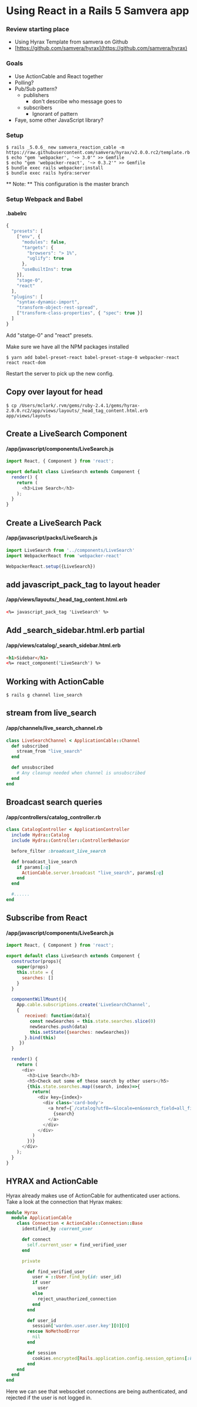  # Using React in a Rails 5 Samvera app
 
 ### Review starting place
   - Using Hyrax Template from samvera on Github
   - [https://github.com/samvera/hyrax](https://github.com/samvera/hyrax)
 
 ### Goals
   - Use ActionCable and React together
   - Polling?
   - Pub/Sub pattern?
     - publishers
       - don't describe who message goes to
     - subscribers
       - Ignorant of pattern
   - Faye, some other JavaScript library?
 
 ### Setup
 ```
 $ rails _5.0.6_ new samvera_reaction_cable -m https://raw.githubusercontent.com/samvera/hyrax/v2.0.0.rc2/template.rb
 $ echo "gem 'webpacker', '~> 3.0'" >> Gemfile
 $ echo "gem 'webpacker-react', '~> 0.3.2'" >> Gemfile
 $ bundle exec rails webpacker:install
 $ bundle exec rails hydra:server
 ```

** Note: ** This configuration is the master branch

### Setup Webpack and Babel
#### .babelrc
```javascript
{
  "presets": [
    ["env", {
      "modules": false,
      "targets": {
        "browsers": "> 1%",
        "uglify": true
      },
      "useBuiltIns": true
    }],
    "stage-0",
    "react"
  ],
  "plugins": [
    "syntax-dynamic-import",
    "transform-object-rest-spread",
    ["transform-class-properties", { "spec": true }]
  ]
}
```
Add "statge-0" and "react" presets.

Make sure we have all the NPM packages installed

```
$ yarn add babel-preset-react babel-preset-stage-0 webpacker-react react react-dom
```

Restart the server to pick up the new config.

## Copy over layout for head
```
$ cp /Users/mclark/.rvm/gems/ruby-2.4.1/gems/hyrax-2.0.0.rc2/app/views/layouts/_head_tag_content.html.erb app/views/layouts
```

## Create a LiveSearch Component
#### /app/javascript/components/LiveSearch.js
```javascript
import React, { Component } from 'react';

export default class LiveSearch extends Component {
  render() {
    return (
      <h3>Live Search</h3>
    );
  }
}
```

## Create a LiveSearch Pack
#### /app/javascript/packs/LiveSearch.js
```javascript
import LiveSearch from '../components/LiveSearch'
import WebpackerReact from 'webpacker-react'

WebpackerReact.setup({LiveSearch})
```

## add javascript_pack_tag to layout header
#### /app/views/layouts/_head_tag_content.html.erb
```html
<%= javascript_pack_tag 'LiveSearch' %>
```

## Add _search_sidebar.html.erb partial
#### /app/views/catalog/_search_sidebar.html.erb
```html
<h1>Sidebar</h1>
<%= react_component('LiveSearch') %>
```

## Working with ActionCable
```
$ rails g channel live_search
```

## stream from live_search
#### /app/channels/live_search_channel.rb
```ruby
class LiveSearchChannel < ApplicationCable::Channel
  def subscribed
    stream_from "live_search"
  end

  def unsubscribed
    # Any cleanup needed when channel is unsubscribed
  end
end
```

## Broadcast search queries
#### /app/controllers/catalog_controller.rb
```ruby
class CatalogController < ApplicationController
  include Hydra::Catalog
  include Hydra::Controller::ControllerBehavior

  before_filter :broadcast_live_search

  def broadcast_live_search
    if params[:q]
      ActionCable.server.broadcast "live_search", params[:q]
    end
  end

  #......
end
```

## Subscribe from React
#### /app/javascript/components/LiveSearch.js
```javascript
import React, { Component } from 'react';

export default class LiveSearch extends Component {
  constructor(props){
    super(props)
    this.state = {
      searches: []
    }
  }

  componentWillMount(){
    App.cable.subscriptions.create('LiveSearchChannel',
    {
       received: function(data){
         const newSearches = this.state.searches.slice(0)
         newSearches.push(data)
         this.setState({searches: newSearches})
       }.bind(this)
     })
  }

  render() {
    return (
      <div>
        <h3>Live Search</h3>
        <h5>Check out some of these search by other users</h5>
        {this.state.searches.map((search, index)=>{
          return(
            <div key={index}>
              <div class='card-body'>
                <a href={`/catalog?utf8=✓&locale=en&search_field=all_fields&q=${search}`}>
                  {search}
                </a>
              </div>
            </div>
          )
        })}
      </div>
    );
  }
}
```



## HYRAX and ActionCable
Hyrax already makes use of ActionCable for authenticated user actions.  Take a look at the connection that Hyrax makes:

```ruby
module Hyrax
  module ApplicationCable
    class Connection < ActionCable::Connection::Base
      identified_by :current_user

      def connect
        self.current_user = find_verified_user
      end

      private

        def find_verified_user
          user = ::User.find_by(id: user_id)
          if user
            user
          else
            reject_unauthorized_connection
          end
        end

        def user_id
          session['warden.user.user.key'][0][0]
        rescue NoMethodError
          nil
        end

        def session
          cookies.encrypted[Rails.application.config.session_options[:key]]
        end
    end
  end
end
```
Here we can see that websocket connections are being authenticated, and rejected if the user is not logged in.  
